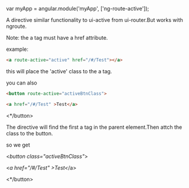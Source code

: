 var myApp = angular.module('myApp', ['ng-route-active']);

A directive similar functionality to ui-active from ui-router.But works with ngroute.

Note: the a tag must have a href attribute.

example:

```html
<a route-active="active" href="/#/Test"></a>
```

this will place the 'active' class to the a tag.

you can also

```html
<button route-active="activeBtnClass">

<a href="/#/Test" >Test</a>
```

<*/button>

The directive will find the first a tag in the parent element.Then attch the class to the button.


so we get

<*button class="activeBtnClass"*>

<*a href="/#/Test" >Test<*/a>

<*/button>

